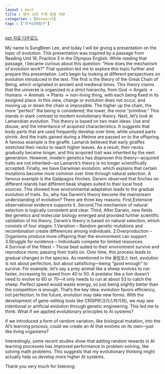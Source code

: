 ```yaml
---
layout : post
title : 영어 심화 주제 발표 대본
categories : [Research]
tags : ["후속심화탐구"]
---
```

[ppt 자료 다운로드](/Attachment/영어심화주제발표PDF%20복사본.pdf)

<Slide1>
My name is SungBeen Lee, and today I will be giving a presentation on the topic of evolution.

<Slide2>
This presentation was inspired by a passage from Reading Unit 16, Practice 3 in the Olympus English.

<Slide3>
While reading that passage, I became curious about this question:
“How does the mechanism of evolution work?”
That question led me to explore this topic further and prepare this presentation.

<Slide4>
Let’s begin by looking at different perspectives on evolution introduced in the text.
The first is the theory of the Great Chain of Being, which originated in ancient and medieval times.
This theory claims that the universe is organized in a strict hierarchy, from God → Angels → Humans → Animals → Plants -> non-living thing, with each being fixed in its assigned place.
In this view, change or evolution does not occur, and moving up or down the chain is impossible.
The higher up the chain, the more “perfect” the being is considered; the lower, the more “primitive.”
This stands in stark contrast to modern evolutionary theory.

<Slide5>
Next, let’s look at Lamarckian evolution.
This theory is based on two main ideas:
Use and disuse, and the inheritance of acquired characteristics.
It suggests that body parts that are used frequently develop over time, while unused parts shrink.
And the traits gained during a lifetime are passed on to the offspring.
A famous example is the giraffe. Lamarck believed that early giraffes stretched their necks to reach higher leaves.
As a result, their necks gradually became longer, and this acquired trait was inherited by the next generation.
However, modern genetics has disproven this theory—acquired traits are not inherited—so Lamarck’s theory is no longer scientifically accepted.

<Slide6>
Finally, we have Darwinian evolution, which explains that certain mutations become more common over time through natural selection.
A famous example is the Galápagos finches.
Darwin observed that finches on different islands had different beak shapes suited to their local food sources.
This showed how environmental adaptation leads to the gradual evolution of traits.

<Slide7>
So, why has Darwin’s theory become the mainstream understanding of evolution?
There are three key reasons:
First,Extensive observational evidence supports it.
Second,The mechanism of natural selection is logically consistent and clear.
Third, After Darwin, new fields like genetics and molecular biology emerged and provided further scientific validation of his theory.

<Slide8>
Darwin’s theory is based on natural selection, which consists of four stages:
1.Variation – Random genetic mutations and recombination create differences among individuals.
2.Overproduction – Organisms produce more offspring than the environment can support.
3.Struggle for existence – Individuals compete for limited resources.
4.Survival of the fittest – Those best suited to their environment survive and reproduce more, passing their traits on.
Over time, this process leads to gradual changes in the species.

<Slide9>
As mentioned in the 올림포스 text, evolution is not about perfection, but about satisficing—being “good enough” to survive.
For example, let’s say a prey animal like a sheep evolves to run faster, increasing its speed from 40 to 50.
A predator like a lion doesn’t need to evolve to 60 or 70—it only needs to run at about 53 to catch the sheep.
Perfect speed would waste energy, so just being slightly better than the competition is enough.
That’s the key idea: evolution favors efficiency, not perfection.

<Slide10>
In the future, evolution may take new forms.
With the development of gene-editing tools like CRISPR(크리스퍼가위), we may see intentional or artificial evolution through genetic engineering.

<Slide11>
This led me to think:
What if we applied evolutionary principles to AI systems?

If we introduced a form of random variation, like biological mutation, into the AI’s learning process,
could we create an AI that evolves on its own—just like living organisms?

Interestingly, some recent studies show that adding random rewards in AI learning processes has improved performance in problem-solving, like solving math problems.
This suggests that my evolutionary thinking might actually help us develop more higher AI systems.

<Slide12>
Thank you very much for listening.